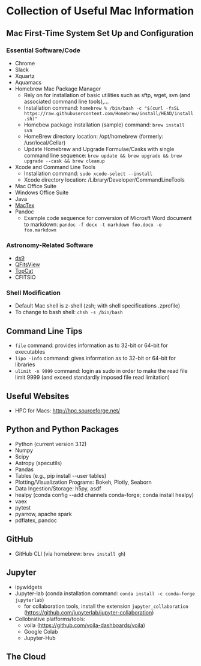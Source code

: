 # Collection of Useful Mac Information

## Mac First-Time System Set Up and Configuration
### Essential Software/Code 
- Chrome
- Slack
- Xquartz
- Aquamacs
- Homebrew Mac Package Manager
   - Rely on for installation of basic utilities such as sftp, wget, svn (and associated command line tools),...
   - Installation command: `homebrew % /bin/bash -c "$(curl -fsSL https://raw.githubusercontent.com/Homebrew/install/HEAD/install.sh)"`
   - Homebew package installation (sample) command: `brew install svn`
   - HomeBrew directory location: /opt/homebrew (formerly: /usr/local/Cellar)
   - Update Homebrew and Upgrade Formulae/Casks with single command line sequence: `brew update && brew upgrade && brew upgrade --cask && brew cleanup` 
- Xcode and Command Line Tools
  - Installation command: `sudo xcode-select --install`
  - Xcode directory location: /Library/Developer/CommandLineTools
- Mac Office Suite
- Windows Office Suite
- Java
- [MacTex](https://tug.org/mactex/mactex-download.html)
- Pandoc
  - Example code sequence for conversion of Microsft Word document to markdown: `pandoc -f docx -t markdown foo.docx -o foo.markdown` 
  
### Astronomy-Related Software
- [ds9](https://sites.google.com/cfa.harvard.edu/saoimageds9)
- [QFitsView](https://www.mpe.mpg.de/~ott/QFitsView/)
- [TopCat](https://www.star.bris.ac.uk/~mbt/topcat/)
- CFITSIO
   
### Shell Modification 
- Default Mac shell is z-shell (zsh; with shell specifications .zprofile)
- To change to bash shell: `chsh -s /bin/bash`

## Command Line Tips  
- `file` command: provides information as to 32-bit or 64-bit for executables  
- `lipo -info` command: gives information as to 32-bit or 64-bit for libraries  
- `ulimit -n 9999` command: login as sudo in order to make the read file limit 9999 (and exceed standardly imposed file read limitation)

## Useful Websites
- HPC for Macs: http://hpc.sourceforge.net/

## Python and Python Packages
- Python (current version 3.12)
- Numpy
- Scipy
- Astropy (specutils)
- Pandas
- Tables (e.g., pip install --user tables)
- Plotting/Visualization Programs: Bokeh, Plotly, Seaborn
- Data Ingestion/Storage: h5py, asdf
- healpy (conda config --add channels conda-forge; conda install healpy)
- vaex
- pytest
- pyarrow, apache spark
- pdflatex, pandoc

## GitHub
- GitHub CLI (via homebrew: `brew install gh`)

## Jupyter  
- ipywidgets
- Jupyter-lab (conda installation command: `conda install -c conda-forge jupyterlab`)
  - for collaboration tools, install the extension `jupyter_collaboration` (https://github.com/jupyterlab/jupyter-collaboration)
- Collobrative platforms/tools:
   - voila (https://github.com/voila-dashboards/voila)
   - Google Colab
   - Jupyter-Hub
     
## The Cloud

